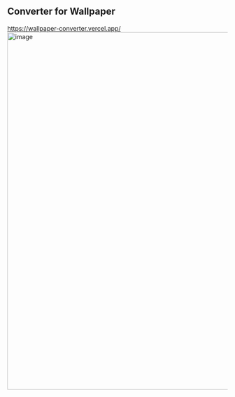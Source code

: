 ## Converter for Wallpaper

https://wallpaper-converter.vercel.app/
<img width="1498" height="817" alt="image" src="https://github.com/user-attachments/assets/972117a9-591a-43e1-b16c-b12465431ffd" />
